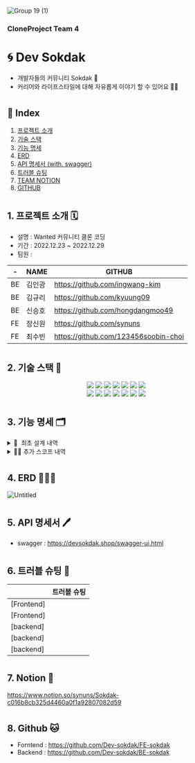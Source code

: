 

![Group 19 (1)](https://user-images.githubusercontent.com/117708164/209903512-794cdc8a-8001-4a05-bd97-b4af66a32abc.png)
###  CloneProject Team 4
# 🌀 Dev Sokdak 

- 개발자들의 커뮤니티 Sokdak 💬
- 커리어와 라이프스타일에 대해 자유롭게 이야기 할 수 있어요 🙋🏻   

#

## 🧩 Index

1. [프로젝트 소개](#1-프로젝트-소개-)
2. [기술 스택](#2-기술-스택-)
3. [기능 명세](#3-기능-명세-)
4. [ERD](#4-erd-)
5. [API 명세서 (with. swagger)](#5-api-명세서-)
6. [트러블 슈팅](#6-트러블-슈팅-)
7. [TEAM NOTION](#7-notion-)
8. [GITHUB](#8-github-)

#

## 1. 프로젝트 소개 🗓
- 설명 : Wanted 커뮤니티 클론 코딩
- 기간 : 2022.12.23 ~ 2022.12.29
- 팀원 : <br> 

| - | NAME | GITHUB |
|--|--|--|
| BE | 김인광 | https://github.com/ingwang-kim |
| BE | 김규리 | https://github.com/kyuung09 |
| BE | 신승호 | https://github.com/hongdangmoo49 |
| FE | 장신원 | https://github.com/synuns |
| FE | 최수빈 | https://github.com/123456soobin-choi |

#

## 2. 기술 스택 🔨
<div align=center> 
<img src="https://img.shields.io/badge/java-02569B?style=for-the-badge&logo=java&logoColor=white">
<img src="https://img.shields.io/badge/spring-6DB33F?style=for-the-badge&logo=spring&logoColor=white">
<img src="https://img.shields.io/badge/mysql-4479A1?style=for-the-badge&logo=mysql&logoColor=white"> 
<img src="https://img.shields.io/badge/jpa-181717?style=for-the-badge&logo=jpa&logoColor=white">
<img src="https://img.shields.io/badge/amazon aws-F8DC75?style=for-the-badge&logo=amazonaws&logoColor=white">
<img src="https://img.shields.io/badge/amazon rds-61DAFB?style=for-the-badge&logo=amazonrds&logoColor=white"> 
<img src="https://img.shields.io/badge/amazon s3-E34F26?style=for-the-badge&logo=amazons3&logoColor=white"> 
<br>

<img src="https://img.shields.io/badge/react-61DAFB?style=for-the-badge&logo=react&logoColor=black">
<img src="https://img.shields.io/badge/redux-E34F26?style=for-the-badge&logo=redux&logoColor=white"> 
<img src="https://img.shields.io/badge/javascript-F7DF1E?style=for-the-badge&logo=javascript&logoColor=black">
<img src="https://img.shields.io/badge/amazon s3-E34F26?style=for-the-badge&logo=amazons3&logoColor=white"> 
<img src="https://img.shields.io/badge/vite-DD0031?style=for-the-badge&logo=vite&logoColor=white">
<img src="https://img.shields.io/badge/reduxjs/toolkit-1572B6?style=for-the-badge&logo=reduxjs&logoColor=white"> 
<img src="https://img.shields.io/badge/axios-FCC624?style=for-the-badge&logo=axios&logoColor=black"> 
<br>
</div>

#

## 3. 기능 명세 🗂

<details>
<summary>🏁  최초 설계 내역</summary>
<div markdown="1">       

    📍 회원가입/로그인
    
    (1) 일반 이메일 회원가입 / 로그인
        - 아이디 중복 확인
        - 아이디 / 패스워드 정규식 확인
        - 랜덤 난수 닉네임 생성
    
    (2) OAuth2(카카오) 회원가입 / 로그인
        - 회원가입 Type 식별 👉 일반 로그인 불가
          (* 일반회원이 카카오로 로그인 시도시  일치하는 ID가 있을 경우 SignUpType 변경 0 → 1)
        - 랜덤 난수 닉네임 생성
    
    (3) 로그인/ 로그아웃 인증
        - JWT Token
    
    📍 커뮤니티
    
    (1) 커뮤니티 내용 등록
        - Category 선택 [ 커리어고민, 취업/이직, 회사생활 , … ,  UI/UX]
        - 사진 업로드 (AWS S3)
        - 제목 / 내용 
        - 글 작성시 닉네임으로 출력되도록
    
    (2) 커뮤니티 내용 조회
        - 전체 조회 
        - 카테고리별 조회 
        - 선택 조회
    
    (3) 커뮤니티 내용 수정
        - 수정시 사진 삭제
    
    (4) 커뮤니티 내용 삭제
        - 게시물 삭제시 연관 내용 전체 삭제
    
    (5) 커뮤니티 글 좋아요 기능
    
    (6) 커뮤니티 댓글 등록/삭제
    
    
    📍 마이페이지
    
    (1) 내 정보 조회
        - 프로필 사진 업로드
        - 직무, 경력 정보 등록 & 수정

</div>
</details>
<details>
<summary>✊🏻 추가 스코프 내역</summary>
<div markdown="1">       

    📍 BE
    
    - http → https 프로토콜 변경
    - 페이징(Slice)
    - Swagger
    - Access Log Logging 처리
    - 마이페이지 닉네임 수정 기능
    
    📍 FE
    
    - 마이페이지
    - Infinity Scroll
    - 디테일 페이지 비로그인 방식 변경

</div>
</details>

#

## 4. ERD 🧑🏻‍💻

![Untitled](https://user-images.githubusercontent.com/117730606/209832258-2118cc8d-f543-4413-854f-6e6d7761e0ed.png)

#

## 5. API 명세서 🖊
- swagger : https://devsokdak.shop/swagger-ui.html

#

## 6. 트러블 슈팅 👾

|   | 트러블 슈팅 |
|--|--|
| [Frontend] |  |
| [Frontend] |  |
| [backend] |  |
| [backend] |  |
| [backend] |  |

#

## 7. Notion 📔
https://www.notion.so/synuns/Sokdak-c016b8cb325d4460a0f1a92807082d59

#

## 8. Github 🐱
- Forntend : https://github.com/Dev-sokdak/FE-sokdak
- Backend : https://github.com/Dev-sokdak/BE-sokdak

#
